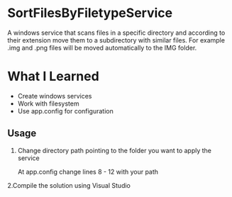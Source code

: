 # SortFilesByFiletypeService

A windows service that scans files in a specific directory and according to their extension move them to a subdirectory with similar files. For example .img and .png files will be moved automatically to the IMG folder.

# What I Learned

* Create windows services
* Work with filesystem
* Use app.config for configuration

Usage
-----

1. Change directory path pointing to the folder you want to apply the service

   At app.config change lines 8 - 12 with your path

2.Compile the solution using Visual Studio




